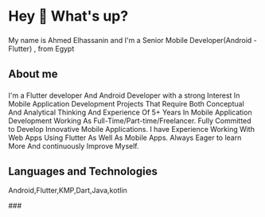 <h1 align="left">Hey 👋 What's up?</h1>

###

<p align="left">My name is Ahmed Elhassanin and I'm a Senior Mobile Developer‏‏‏‏‏‏‏‏‏‏‏‏‏‏‏‏(Android - Flutter)‏‏‏‏‏‏‏‏‏‏‏‏‏‏‏‏‏‏‏‏‏‏‏‏‏‏‏‏‏‏‏‏‏‏‏‏‏‏‏‏‏‏‏‏‏‏‏‏‏‏‏‏‏‏‏‏‏‏‏‏‏‏‏‏‏‏‏‏‏‏‏‏‏‏‏‏‏‏‏‏‏‏‏‏‏‏‏‏‏‏‏‏‏‏‏‏‏‏‏‏‏
, from Egypt</p>

###

<h2 align="left">About me</h2>

###

<p align="left">I'm a Flutter developer And Android Developer with a strong Interest In Mobile Application Development Projects That Require Both Conceptual And Analytical Thinking And Experience Of 5+ Years In Mobile Application Development Working As Full-Time/Part-time/Freelancer. Fully Committed to Develop Innovative Mobile Applications. I have Experience Working With Web Apps Using Flutter As Well As Mobile Apps. Always Eager to learn More And continuously Improve Myself.</p>


###
<h2 align="left">Languages and Technologies </h2>
<p align="left">Android,Flutter,KMP,Dart,Java,kotlin</p>
###


